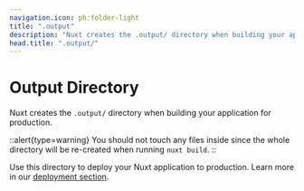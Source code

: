 ```yaml
---
navigation.icon: ph:folder-light
title: ".output"
description: "Nuxt creates the .output/ directory when building your application for production."
head.title: ".output/"
---
```


# Output Directory

Nuxt creates the `.output/` directory when building your application for production.

::alert{type=warning}
You should not touch any files inside since the whole directory will be re-created when running `nuxt build`.
::

Use this directory to deploy your Nuxt application to production. Learn more in our [deployment section](/getting-started/deployment).
